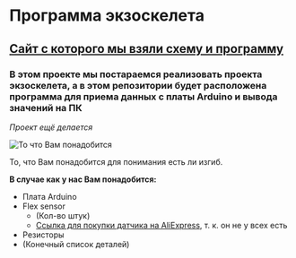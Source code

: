 # Программа экзоскелета

## [Сайт с которого мы взяли схему и программу](https://www.instructables.com/How-to-use-a-Flex-Sensor-Arduino-Tutorial/)

### В этом проекте мы постараемся реализовать проекта экзоскелета, а в этом репозитории будет расположена программа для приема данных с платы **Arduino** и вывода значений на ПК

*Проект ещё делается*

![То что Вам понадобится](https://content.instructables.com/ORIG/FWO/ZX6B/IBUMPCTI/FWOZX6BIBUMPCTI.png?auto=webp&frame=1&fit=bounds&md=216442f0eee52568b5bea0dda049da3e)

То, что Вам понадобится для понимания есть ли изгиб.

**В случае как у нас Вам понадобится:**
* Плата Arduino
* Flex sensor
  * (Кол-во штук)
  *  [Ссылка для покупки датчика на AliExpress](https://aliexpress.ru/item/33006987477.html?scenario=pcDetailBottomMoreOtherSeller&tpp_rcmd_bucket_id=230346), т. к. он не у всех есть
* Резисторы
* (Конечный список деталей)


